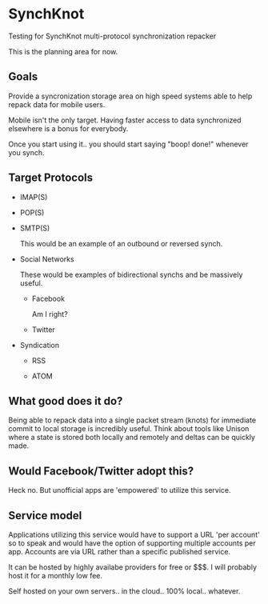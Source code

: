 SynchKnot
=========

Testing for SynchKnot multi-protocol synchronization repacker

This is the planning area for now.

Goals
-----

Provide a syncronization storage area on high speed systems able to help repack data for 
mobile users.

Mobile isn't the only target.  Having faster access to data synchronized elsewhere is a 
bonus for everybody.

Once you start using it.. you should start saying "boop! done!" whenever you synch.

Target Protocols
----------------

  - IMAP(S)

  - POP(S)

  - SMTP(S)

      This would be an example of an outbound or reversed synch.

  - Social Networks

      These would be examples of bidirectional synchs and be massively useful.

      - Facebook

          Am I right?

      - Twitter

  - Syndication
  
      - RSS

      - ATOM

What good does it do?
---------------------

Being able to repack data into a single packet stream (knots) for immediate commit to 
local storage is incredibly useful.  Think about tools like Unison where a state is 
stored both locally and remotely and deltas can be quickly made.

Would Facebook/Twitter adopt this?
----------------------------------

Heck no.  But unofficial apps are 'empowered' to utilize this service.

Service model
-------------

Applications utilizing this service would have to support a URL 'per account' so to 
speak and would have the option of supporting multiple accounts per app.  Accounts are 
via URL rather than a specific published service.

It can be hosted by highly availabe providers for free or $$$.  I will probably host it 
for a monthly low fee.

Self hosted on your own servers.. in the cloud.. 100% local.. whatever.
